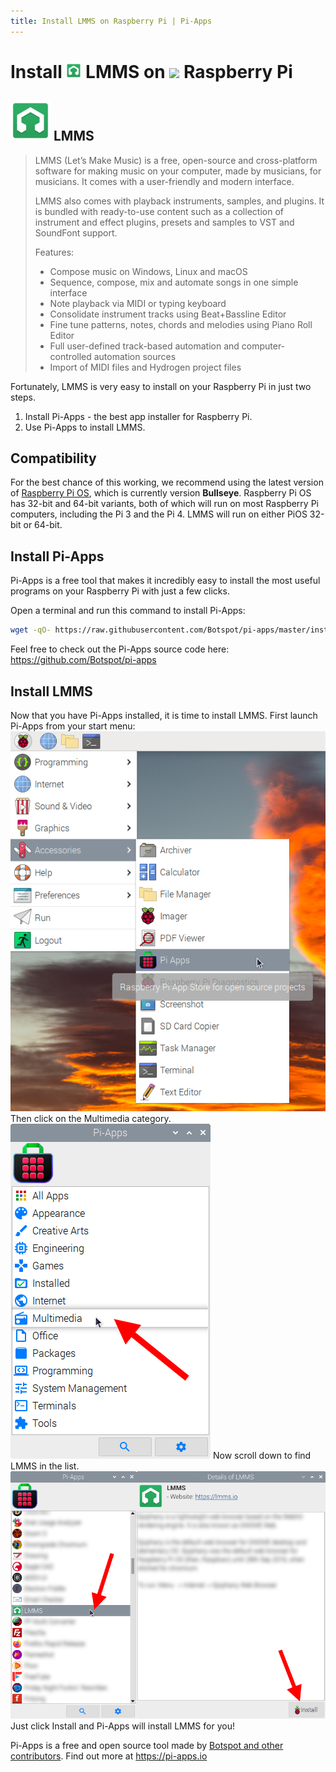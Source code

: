 ```yaml
---
title: Install LMMS on Raspberry Pi | Pi-Apps
---
```

<div class="simple-install-content content">

# Install <img src="/img/app-icons/LMMS/icon-64.png" height=24> LMMS on <img src=https://www.vectorlogo.zone/logos/raspberrypi/raspberrypi-icon.svg height=24> Raspberry Pi

## <img src="/img/app-icons/LMMS/icon-64.png"> LMMS
> LMMS (Let’s Make Music) is a free, open-source and cross-platform software for making music on your computer, made by musicians, for musicians. It comes with a user-friendly and modern interface.
> 
> LMMS also comes with playback instruments, samples, and plugins. It is bundled with ready-to-use content such as a collection of instrument and effect plugins, presets and samples to VST and SoundFont support.
> 
> Features:
>  - Compose music on Windows, Linux and macOS
>  - Sequence, compose, mix and automate songs in one simple interface
>  - Note playback via MIDI or typing keyboard
>  - Consolidate instrument tracks using Beat+Bassline Editor
>  - Fine tune patterns, notes, chords and melodies using Piano Roll Editor
>  - Full user-defined track-based automation and computer-controlled automation sources
>  - Import of MIDI files and Hydrogen project files

Fortunately, LMMS is very easy to install on your Raspberry Pi in just two steps.
1. Install Pi-Apps - the best app installer for Raspberry Pi.
2. Use Pi-Apps to install LMMS.
</div>
<div class="simple-install-content content">

## Compatibility
For the best chance of this working, we recommend using the latest version of [Raspberry Pi OS](https://www.raspberrypi.com/software/), which is currently version **Bullseye**.
Raspberry Pi OS has 32-bit and 64-bit variants, both of which will run on most Raspberry Pi computers, including the Pi 3 and the Pi 4.
LMMS will run on either PiOS 32-bit or 64-bit.
</div>
<div class="simple-install-content content">

## Install Pi-Apps

Pi-Apps is a free tool that makes it incredibly easy to install the most useful programs on your Raspberry Pi with just a few clicks.

Open a terminal and run this command to install Pi-Apps:
```bash
wget -qO- https://raw.githubusercontent.com/Botspot/pi-apps/master/install | bash
```
Feel free to check out the Pi-Apps source code here: https://github.com/Botspot/pi-apps
</div>
<div class="simple-install-content content">

## Install LMMS

Now that you have Pi-Apps installed, it is time to install LMMS.
First launch Pi-Apps from your start menu:
<img src="/img/start-menu.png">
Then click on the Multimedia category.
<img src="/img/category-selections/Multimedia.png">
Now scroll down to find LMMS in the list.
<img src="/img/app-icons/LMMS/app-selection.png">
Just click Install and Pi-Apps will install LMMS for you!
</div>
<div class="simple-install-content content">

Pi-Apps is a free and open source tool made by [Botspot and other contributors](/about/#contributors). Find out more at https://pi-apps.io
</div>
